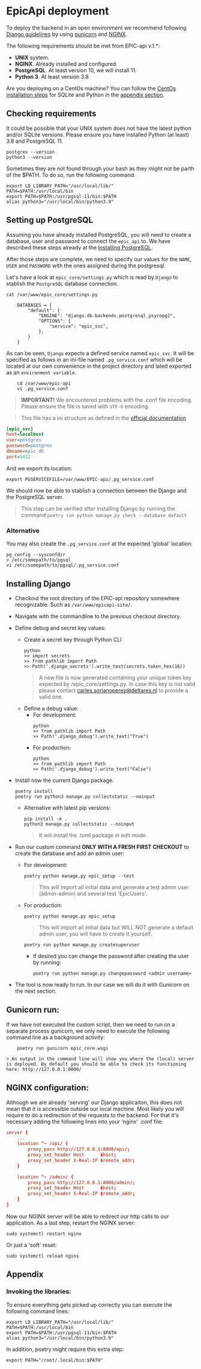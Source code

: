 # EpicApi deployment
To deploy the backend in an open environment we recommend following [Django guidelines](https://docs.djangoproject.com/en/4.0/howto/deployment/wsgi/gunicorn/) by using [gunicorn](https://docs.gunicorn.org/en/latest/install.html) and [NGINX](https://www.nginx.com/).

The following requirements should be met from EPIC-api v.1.*:

* __UNIX__ system.
* __NGINX__. Already installed and configured.
* __PostgreSQL__. At least version 10, we will install 11.
* __Python 3__. At least version 3.8

Are you deploying on a CentOs machine? You can follow the [CentOs installation steps](install_on_centos.md) for SQLite and Python in the [appendix section](#appendix).

## Checking requirements 
It could be possible that your UNIX system does not have the latest python and/or SQLite versions. Please ensure you have installed Python (at least) 3.8 and PostgreSQL 11.

    postgres --version
    python3 --version

Sometimes they are not found through your bash as they might not be parth of the $PATH. To do so, run the following command.

    export LD_LIBRARY_PATH="/usr/local/lib/"
    PATH=$PATH:/usr/local/bin
    export PATH=$PATH:/usr/pgsql-11/bin:$PATH
    alias python3="/usr/local/bin/python3.9"

## Setting up PostgreSQL
Assuming you have already installed PostgreSQL, you will need to create a database, user and password to connect the `epic_api` to. We have described these steps already at the [Installing PostgreSQL](install_on_centos.md#installing-postgresql).

After those steps are complete, we need to specify our values for the `NAME`, `USER` and `PASSWORD` with the ones assigned during the postgresql.

Let's have a look at  `epic_core/settings.py` which is read by `Django` to stablish the `PostgreSQL` database connection.

    cat /var/www/epic_core/settings.py

```cli
    DATABASES = {
        "default": {
            "ENGINE": "django.db.backends.postgresql_psycopg2",  
            "OPTIONS": {
                "service": "epic_svc",
            },
        }
    }
```

As can be seen, `Django` expects a defined service named `epic_svc`. It will be specified as follows in an ini-file named `.pg_service.conf` which will be located at our own convenience in the project directory and lated exported as an `environment variable`.
```cli
    cd /var/www/epic-api
    vi .pg_service.conf
```
> __IMPORTANT!__ We encountered problems with the .conf file encoding. Please ensure the file is saved with `UTF-8` encoding.

> This file has a ini structure as defined in the [official documentation](https://www.postgresql.org/docs/current/libpq-pgservice.html)
```ini
[epic_svc]
host=localhost
user=postgres
password=postgres
dbname=epic_db
port=5432
```

And we export its location:

    export PGSERVICEFILE=/var/www/EPIC-api/.pg_service.conf

<!-- We create as well a password file:
```cli
    cd /var/www/epic-api
    vi .pgpass
```
 > This file follows the [official documentation](https://www.postgresql.org/docs/current/libpq-pgpass.html) standard
 ```
 localhost:5432:epic_db:postgres:postgres
 ``` -->

We should now be able to stablish a connection between the Django and the PostgreSQL server.

> This step can be verified after installing Django by running the command `poetry run python manage.py check --database default`

### Alternative
You may also create the `.pg_service.conf` at the expected 'global' location:

    pg_config --sysconfdir
    > /etc/somepath/to/pgsql
    vi /etc/somepath/to/pgsql/.pg_service.conf


## Installing Django

* Checkout the root directory of the EPIC-api repository somewhere recognizable. Such as `/var/www/epicapi-site/`.
* Navigate with the commandline to the previous checkout directory.
* Define debug and secret key values:
    * Create a secret key through Python CLI
        ```cli
        python
        >> import secrets
        >> from pathlib import Path
        >> Path('.django_secrets').write_text(secrets.token_hex(16))
        ```
        > A new file is now generated containing your unique token key expected by /epic_core/settings.py. In case this key is not valid please contact carles.sorianoperez@deltares.nl to provide a valid one.
    * Define a debug value:
        * For development:
            ```cli
            python
            >> from pathlib import Path
            >> Path('.django_debug').write_text("True")
            ```
        * For production:
            ```cli
            python
            >> from pathlib import Path
            >> Path('.django_debug').write_text("False")
            ```
* Install now the current Django package.
    ```cli
    poetry install
    poetry run python3 manage.py collectstatic --noinput
    ```
    * Alternative with latest pip versions:
        ```cli
        pip install -e .
        python3 manage.py collectstatic --noinput
        ```
        > It will install the .toml package in edit mode.
* Run our custom command __ONLY WITH A FRESH FIRST CHECKOUT__ to create the database and add an admin user:
    * For development:
        ```cli
        poetry python manage.py epic_setup --test
        ```
        > This will import all initial data and generate a test admin user (admin-admin) and several test 'EpicUsers'.
    * For production:
        ```cli
        poetry python manage.py epic_setup
        ```
        > This will import all initial data but WILL NOT generate a default admin user, you will have to create it yourself.
        ```cli
        poetry run python manage.py createsuperuser
        ```
        * If desired you can change the password after creating the user by running: 
            ```cli
            poetry run python manage.py changepassword <admin username>
            ```

* The tool is now ready to run. In our case we will do it with Gunicorn on the next section.

## Gunicorn run:

If we have not executed the custom script, then we need to run on a separate process gunicorn, we only need to execute the following command line as a background activity:
```cli
    poetry run gunicorn epic_core.wsgi
```
    > An output in the command line will show you where the (local) server is deployed. By default you should be able to check its functioning here: http://127.0.0.1:8000/ 

## NGINX configuration:
Although we are already 'serving' our Django applicaiton, this does not mean that it is accessible outside our local machine.
Most likely you will require to do a redirection of the requests to the backend. For that it's necessary adding the following lines into your 'nginx' .conf file:
```conf
server {
    ...
    location ^~ /api/ {
        proxy_pass http://127.0.0.1:8000/api/;
        proxy_set_header Host      $host;
        proxy_set_header X-Real-IP $remote_addr;
    }

    location ^~ /admin/ {
        proxy_pass http://127.0.0.1:8000/admin/;
        proxy_set_header Host      $host;
        proxy_set_header X-Real-IP $remote_addr;
    }
}
```
Now our NGINX server will be able to redirect our http calls to our application. As a last step, restart the NGINX server:

    sudo systemctl restart nginx

Or just a 'soft' reset:

    sudo systemctl reload nginx


## Appendix

### Invoking the libraries:
To ensure everything gets picked up correctly you can execute the following command lines:
```cli
export LD_LIBRARY_PATH="/usr/local/lib/"
PATH=$PATH:/usr/local/bin
export PATH=$PATH:/usr/pgsql-11/bin:$PATH
alias python3="/usr/local/bin/python3.9"
```
In addition, poetry might require this extra step:
```cli
export PATH="/root/.local/bin:$PATH"
```